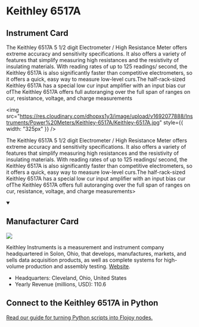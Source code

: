 
# Keithley 6517A

## Instrument Card

<div className="flex">

<div>

The Keithley 6517A 5 1/2 digit Electrometer / High Resistance Meter offers extreme accuracy and sensitivity specifications. It also offers a variety of features that simplify measuring high resistances and the resistivity of insulating materials. With reading rates of up to 125 readings/ second, the Keithley 6517A is also significantly faster than competitive electrometers, so it offers a quick, easy way to measure low-level curs.The half-rack-sized Keithley 6517A has a special low cur input amplifier with an input bias cur ofThe Keithley 6517A offers full autoranging over the full span of ranges on cur, resistance, voltage, and charge measurements

</div>

<img src="https://res.cloudinary.com/dhopxs1y3/image/upload/v1692077888/Instruments/Power%20Meters/Keithley-6517A/Keithley-6517A.jpg" style={{ width: "325px" }} />

</div>

The Keithley 6517A 5 1/2 digit Electrometer / High Resistance Meter offers extreme accuracy and sensitivity specifications. It also offers a variety of features that simplify measuring high resistances and the resistivity of insulating materials. With reading rates of up to 125 readings/ second, the Keithley 6517A is also significantly faster than competitive electrometers, so it offers a quick, easy way to measure low-level curs.The half-rack-sized Keithley 6517A has a special low cur input amplifier with an input bias cur ofThe Keithley 6517A offers full autoranging over the full span of ranges on cur, resistance, voltage, and charge measurements>

<details open>
<summary><h2>Manufacturer Card</h2></summary>

<img src="https://res.cloudinary.com/dhopxs1y3/image/upload/v1691786276/Instruments/Vendor%20Logos/Keithley.jpg.png" />

Keithley Instruments is a measurement and instrument company headquartered in Solon, Ohio, that develops, manufactures, markets, and sells data acquisition products, as well as complete systems for high-volume production and assembly testing. <a href="https://www.tek.com/en">Website</a>.

<ul>
  <li>Headquarters: Cleveland, Ohio, United States</li>
  <li>Yearly Revenue (millions, USD): 110.6</li>
</ul>
</details>

## Connect to the Keithley 6517A in Python

[Read our guide for turning Python scripts into Flojoy nodes.](https://docs.flojoy.ai/custom-nodes/creating-custom-node/)


